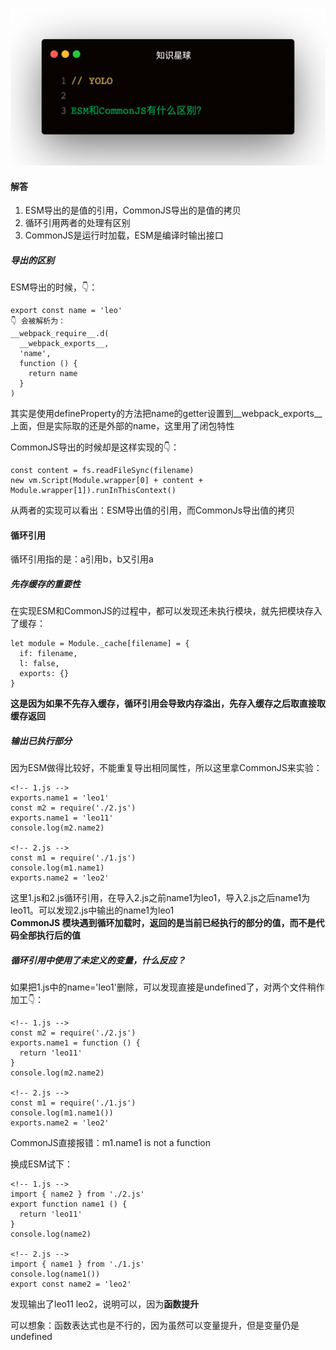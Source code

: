 
![](1.jpeg)

#### 解答
1. ESM导出的是值的引用，CommonJS导出的是值的拷贝
2. 循环引用两者的处理有区别
3. CommonJS是运行时加载，ESM是编译时输出接口

##### 导出的区别
ESM导出的时候，👇：
```
export const name = 'leo'
👇 会被解析为：
__webpack_require__.d(
  __webpack_exports__,
  'name',
  function () {
    return name
  }
)
```   
其实是使用defineProperty的方法把name的getter设置到__webpack_exports__上面，但是实际取的还是外部的name，这里用了闭包特性   

CommonJS导出的时候却是这样实现的👇：
```
const content = fs.readFileSync(filename)
new vm.Script(Module.wrapper[0] + content + Module.wrapper[1]).runInThisContext()
```   

从两者的实现可以看出：ESM导出值的引用，而CommonJs导出值的拷贝   

#### 循环引用
循环引用指的是：a引用b，b又引用a

##### 先存缓存的重要性
在实现ESM和CommonJS的过程中，都可以发现还未执行模块，就先把模块存入了缓存：
```
let module = Module._cache[filename] = {
  if: filename,
  l: false,
  exports: {}
}
```   

**这是因为如果不先存入缓存，循环引用会导致内存溢出，先存入缓存之后取直接取缓存返回**   

##### 输出已执行部分
因为ESM做得比较好，不能重复导出相同属性，所以这里拿CommonJS来实验：
```
<!-- 1.js -->
exports.name1 = 'leo1'
const m2 = require('./2.js')
exports.name1 = 'leo11'
console.log(m2.name2)

<!-- 2.js -->
const m1 = require('./1.js')
console.log(m1.name1)
exports.name2 = 'leo2'
```   
这里1.js和2.js循环引用，在导入2.js之前name1为leo1，导入2.js之后name1为leo11。可以发现2.js中输出的name1为leo1   
**CommonJS 模块遇到循环加载时，返回的是当前已经执行的部分的值，而不是代码全部执行后的值**   

##### 循环引用中使用了未定义的变量，什么反应？
如果把1.js中的name='leo1'删除，可以发现直接是undefined了，对两个文件稍作加工👇：
```
<!-- 1.js -->
const m2 = require('./2.js')
exports.name1 = function () {
  return 'leo11'
}
console.log(m2.name2)

<!-- 2.js -->
const m1 = require('./1.js')
console.log(m1.name1())
exports.name2 = 'leo2'
```   
CommonJS直接报错：m1.name1 is not a function   

换成ESM试下：
```
<!-- 1.js -->
import { name2 } from './2.js'
export function name1 () {
  return 'leo11'
}
console.log(name2)

<!-- 2.js -->
import { name1 } from './1.js'
console.log(name1())
export const name2 = 'leo2'
```   

发现输出了leo11 leo2，说明可以，因为**函数提升**   

可以想象：函数表达式也是不行的，因为虽然可以变量提升，但是变量仍是undefined
